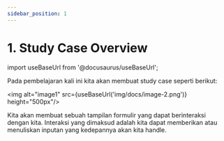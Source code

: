 ```yaml
---
sidebar_position: 1
---
```


# 1. Study Case Overview

import useBaseUrl from '@docusaurus/useBaseUrl';

Pada pembelajaran kali ini kita akan membuat study case seperti berikut:

<img alt="image1" src={useBaseUrl('img/docs/image-2.png')} height="500px"/>

Kita akan membuat sebuah tampilan formulir yang dapat berinteraksi dengan kita. Interaksi yang dimaksud adalah kita dapat memberikan atau menuliskan inputan yang kedepannya akan kita handle.
